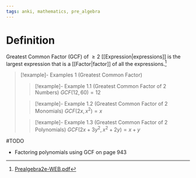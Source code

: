 ```yaml
---
tags: anki, mathematics, pre_algebra
---
```


# Definition

Greatest Common Factor (GCF) of $\geq 2$ [[Expression|expressions]] is the largest expression that is a [[Factor|factor]] of all the expressions.[^1]

> [!example]- Examples 1 (Greatest Common Factor)
> > [!example]- Example 1.1 (Greatest Common Factor of 2 Numbers)
> > $GCF(12, 60) = 12$
> 
> > [!example]- Example 1.2 (Greatest Common Factor of 2 Monomials)
> >$GCF(2x, x^2) = x$
>
> > [!example]- Example 1.3 (Greatest Common Factor of 2 Polynomials)
> > $GCF(2x + 3y^2, x^2 + 2y) = x + y$

#TODO 

- Factoring polynomials using GCF on page 943

[^1]: [Prealgebra2e-WEB.pdf](zotero://open-pdf/library/items/W4QW2QZI?page=940)